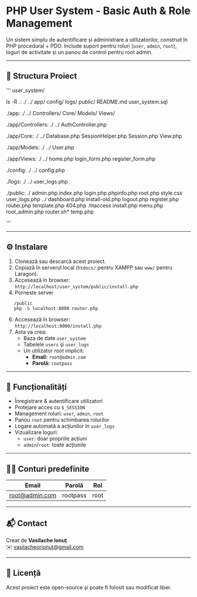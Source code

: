 # PHP User System - Basic Auth & Role Management

Un sistem simplu de autentificare și administrare a utilizatorilor, construit în PHP procedural + PDO. Include suport pentru roluri (`user`, `admin`, `root`), loguri de activitate și un panou de control pentru root admin.

---

## 📁 Structura Proiect

'''
user_system/

ls -R
.:
./  ../  app/  config/  logs/  public/  README.md  user_system.sql

./app:
./  ../  Controllers/  Core/  Models/  Views/

./app/Controllers:
./  ../  AuthController.php

./app/Core:
./  ../  Database.php  SessionHelper.php  Session.php  View.php

./app/Models:
./  ../  User.php

./app/Views:
./  ../  home.php  login_form.php  register_form.php

./config:
./  ../  config.php

./logs:
./  ../  user_logs.php

./public:
./       admin.php      index.php        login.php   phpinfo.php     root.php    style.css     user_logs.php
../      dashboard.php  install-old.php  logout.php  register.php    router.php  template.php
404.php  .htaccess      install.php      menu.php    root_admin.php  router.sh*  temp.php

'''

---

## ⚙️ Instalare

1. Clonează sau descarcă acest proiect.
2. Copiază în serverul local (`htdocs/` pentru XAMPP sau `www/` pentru Laragon).
3. Accesează în browser:     
   `http://localhost/user_system/public/install.php`
4. Porneste server
```
   /public
   php -S localhost:8000 router.php
```  
6. Accesează în browser:     
   `http://localhost:8000/install.php`   
7. Asta va crea:
   - Baza de date `user_system`
   - Tabelele `users` și `user_logs`
   - Un utilizator root implicit:
     - **Email:** `root@admin.com`
     - **Parolă:** `rootpass`

---

## 🔐 Funcționalități

- Înregistrare & autentificare utilizatori
- Protejare acces cu `$_SESSION`
- Management roluri: `user`, `admin`, `root`
- Panou `root` pentru schimbarea rolurilor
- Logare automată a acțiunilor în `user_logs`
- Vizualizare loguri:
  - `user`: doar propriile acțiuni
  - `admin`/`root`: toate acțiunile

---

## 👨‍💻 Conturi predefinite

| Email            | Parolă    | Rol   |
|------------------|-----------|--------|
| root@admin.com   | rootpass  | root   |

---

## 📬 Contact

Creat de **Vasilache Ionuț**  
✉️ vasilacheorionut@gmail.com

---

## 📄 Licență

Acest proiect este open-source și poate fi folosit sau modificat liber.
